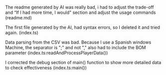 The readme generated by AI was really bad, i had to adjust the trade-off and “If I had more time, I would" section and adjust the usage commands (readme.md)

The first file generated by the AI, had syntax errors, so I deleted it and tried again. (index.ts)

Data parsing from the CSV was bad. Because I use a Spanish windows Machine, the separator is ";" and not "," also had to include the BOM parameter (index.ts:readAndProcessPlayerData())

I corrected the debug section of main() function to show more detailed data to check effectiveness (index.ts:main())